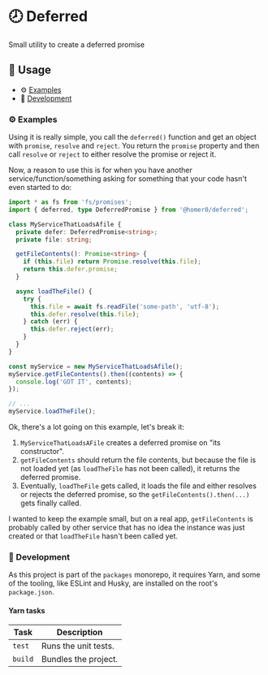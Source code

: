 # 🕗 Deferred

Small utility to create a deferred promise

## 🍿 Usage

- ⚙️ [Examples](#%EF%B8%8F-examples)
- 🤘 [Development](#-development)

### ⚙️ Examples

Using it is really simple, you call the `deferred()` function and get an object with `promise`, `resolve` and `reject`. You return the `promise` property and then call `resolve` or `reject` to either resolve the promise or reject it.

Now, a reason to use this is for when you have another service/function/something asking for something that your code hasn't even started to do:

```ts
import * as fs from 'fs/promises';
import { deferred, type DeferredPromise } from '@homer0/deferred';

class MyServiceThatLoadsAfile {
  private defer: DeferredPromise<string>;
  private file: string;

  getFileContents(): Promise<string> {
    if (this.file) return Promise.resolve(this.file);
    return this.defer.promise;
  }

  async loadTheFile() {
    try {
      this.file = await fs.readFile('some-path', 'utf-8');
      this.defer.resolve(this.file);
    } catch (err) {
      this.defer.reject(err);
    }
  }
}

const myService = new MyServiceThatLoadsAfile();
myService.getFileContents().then((contents) => {
  console.log('GOT IT', contents);
});

// ...
myService.loadTheFile();
```

Ok, there's a lot going on this example, let's break it:

1. `MyServiceThatLoadsAFile` creates a deferred promise on "its constructor".
2. `getFileContents` should return the file contents, but because the file is not loaded yet (as `loadTheFile` has not been called), it returns the deferred promise.
3. Eventually, `loadTheFile` gets called, it loads the file and either resolves or rejects the deferred promise, so the `getFileContents().then(...)` gets finally called.

I wanted to keep the example small, but on a real app, `getFileContents` is probably called by other service that has no idea the instance was just created or that `loadTheFile` hasn't been called yet.

### 🤘 Development

As this project is part of the `packages` monorepo, it requires Yarn, and some of the tooling, like ESLint and Husky, are installed on the root's `package.json`.

#### Yarn tasks

| Task    | Description          |
| ------- | -------------------- |
| `test`  | Runs the unit tests. |
| `build` | Bundles the project. |
